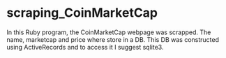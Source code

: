 # scraping_CoinMarketCap
In this Ruby program, the CoinMarketCap webpage was scrapped. The name, marketcap and price where store in a DB.
This DB was constructed using ActiveRecords and to access it I suggest sqlite3.
